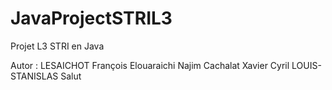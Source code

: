 # JavaProjectSTRIL3
Projet L3 STRI en Java 

Autor : LESAICHOT François Elouaraichi Najim Cachalat Xavier Cyril LOUIS-STANISLAS
Salut